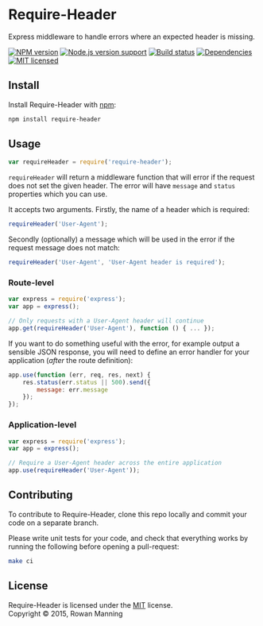 
Require-Header
=============

Express middleware to handle errors where an expected header is missing.

[![NPM version][shield-npm]][info-npm]
[![Node.js version support][shield-node]][info-node]
[![Build status][shield-build]][info-build]
[![Dependencies][shield-dependencies]][info-dependencies]
[![MIT licensed][shield-license]][info-license]


Install
-------

Install Require-Header with [npm][npm]:

```sh
npm install require-header
```


Usage
-----

```js
var requireHeader = require('require-header');
```

`requireHeader` will return a middleware function that will error if the request does not set the given header. The error will have `message` and `status` properties which you can use.

It accepts two arguments. Firstly, the name of a header which is required:

```js
requireHeader('User-Agent');
```

Secondly (optionally) a message which will be used in the error if the request message does not match:

```js
requireHeader('User-Agent', 'User-Agent header is required');
```

### Route-level

```js
var express = require('express');
var app = express();

// Only requests with a User-Agent header will continue
app.get(requireHeader('User-Agent'), function () { ... });
```

If you want to do something useful with the error, for example output a sensible JSON response, you will need to define an error handler for your application (*after* the route definition):

```js
app.use(function (err, req, res, next) {
    res.status(err.status || 500).send({
        message: err.message
    });
});
```

### Application-level

```js
var express = require('express');
var app = express();

// Require a User-Agent header across the entire application
app.use(requireHeader('User-Agent'));
```


Contributing
------------

To contribute to Require-Header, clone this repo locally and commit your code on a separate branch.

Please write unit tests for your code, and check that everything works by running the following before opening a pull-request:

```sh
make ci
```


License
-------

Require-Header is licensed under the [MIT][info-license] license.  
Copyright &copy; 2015, Rowan Manning



[npm]: https://npmjs.org/

[info-dependencies]: https://gemnasium.com/rowanmanning/require-header
[info-license]: LICENSE
[info-node]: package.json
[info-npm]: https://www.npmjs.com/package/require-header
[info-build]: https://travis-ci.org/rowanmanning/require-header
[shield-dependencies]: https://img.shields.io/gemnasium/rowanmanning/require-header.svg
[shield-license]: https://img.shields.io/badge/license-MIT-blue.svg
[shield-node]: https://img.shields.io/badge/node.js%20support-0.10–0.12-brightgreen.svg
[shield-npm]: https://img.shields.io/npm/v/require-header.svg
[shield-build]: https://img.shields.io/travis/rowanmanning/require-header/master.svg

